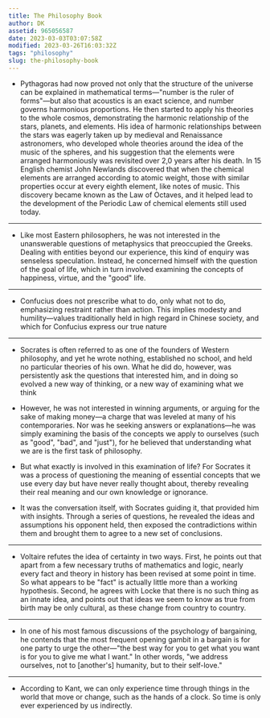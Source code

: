 ```yaml
---
title: The Philosophy Book
author: DK
assetid: 965056587
date: 2023-03-03T03:07:58Z
modified: 2023-03-26T16:03:32Z
tags: "philosophy"
slug: the-philosophy-book
---
```


*  Pythagoras had now proved not only that the structure of the universe can be explained in mathematical terms—"number is the ruler of forms"—but also that acoustics is an exact science, and number governs harmonious proportions. He then started to apply his theories to the whole cosmos, demonstrating the harmonic relationship of the stars, planets, and elements. His idea of harmonic relationships between the stars was eagerly taken up by medieval and Renaissance astronomers, who developed whole theories around the idea of the music of the spheres, and his suggestion that the elements were arranged harmoniously was revisited over 2,0 years after his death. In 15 English chemist John Newlands discovered that when the chemical elements are arranged according to atomic weight, those with similar properties occur at every eighth element, like notes of music. This discovery became known as the Law of Octaves, and it helped lead to the development of the Periodic Law of chemical elements still used today.

---

*  Like most Eastern philosophers, he was not interested in the unanswerable questions of metaphysics that preoccupied the Greeks. Dealing with entities beyond our experience, this kind of enquiry was senseless speculation. Instead, he concerned himself with the question of the goal of life, which in turn involved examining the concepts of happiness, virtue, and the "good" life.

---

*  Confucius does not prescribe what to do, only what not to do, emphasizing restraint rather than action. This implies modesty and humility—values traditionally held in high regard in Chinese society, and which for Confucius express our true nature

---

*  Socrates is often referred to as one of the founders of Western philosophy, and yet he wrote nothing, established no school, and held no particular theories of his own. What he did do, however, was persistently ask the questions that interested him, and in doing so evolved a new way of thinking, or a new way of examining what we think

*  However, he was not interested in winning arguments, or arguing for the sake of making money—a charge that was leveled at many of his contemporaries. Nor was he seeking answers or explanations—he was simply examining the basis of the concepts we apply to ourselves (such as "good", "bad", and "just"), for he believed that understanding what we are is the first task of philosophy.

*  But what exactly is involved in this examination of life? For Socrates it was a process of questioning the meaning of essential concepts that we use every day but have never really thought about, thereby revealing their real meaning and our own knowledge or ignorance.

*  It was the conversation itself, with Socrates guiding it, that provided him with insights. Through a series of questions, he revealed the ideas and assumptions his opponent held, then exposed the contradictions within them and brought them to agree to a new set of conclusions.

---

*  Voltaire refutes the idea of certainty in two ways. First, he points out that apart from a few necessary truths of mathematics and logic, nearly every fact and theory in history has been revised at some point in time. So what appears to be "fact" is actually little more than a working hypothesis. Second, he agrees with Locke that there is no such thing as an innate idea, and points out that ideas we seem to know as true from birth may be only cultural, as these change from country to country.

---

*  In one of his most famous discussions of the psychology of bargaining, he contends that the most frequent opening gambit in a bargain is for one party to urge the other—"the best way for you to get what you want is for you to give me what I want." In other words, "we address ourselves, not to [another's] humanity, but to their self-love."

---

*  According to Kant, we can only experience time through things in the world that move or change, such as the hands of a clock. So time is only ever experienced by us indirectly.

